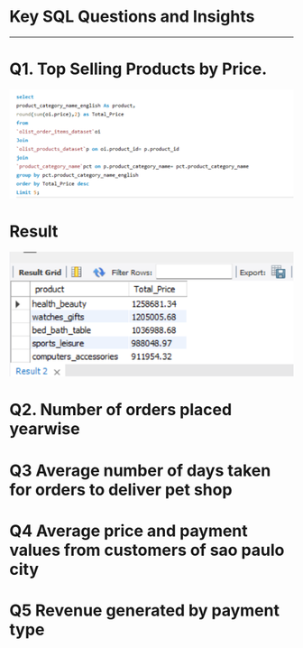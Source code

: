 # Key SQL Questions and Insights
---
# Q1. Top Selling Products by Price.
![Query](https://github.com/Aasmita23/TASK-3/blob/main/screenshots/Screenshot%202025-05-15%20190200.png)
# Result
![Query](https://github.com/Aasmita23/TASK-3/blob/main/screenshots/Screenshot%202025-05-15%20190223.png)
# Q2. Number of orders placed yearwise


# Q3 Average number of days taken for orders to deliver pet shop


# Q4 Average price and payment values from customers of sao paulo city

# Q5 Revenue generated by payment type

